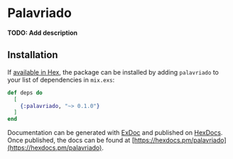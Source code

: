 # Palavriado

**TODO: Add description**

## Installation

If [available in Hex](https://hex.pm/docs/publish), the package can be installed
by adding `palavriado` to your list of dependencies in `mix.exs`:

```elixir
def deps do
  [
    {:palavriado, "~> 0.1.0"}
  ]
end
```

Documentation can be generated with [ExDoc](https://github.com/elixir-lang/ex_doc)
and published on [HexDocs](https://hexdocs.pm). Once published, the docs can
be found at [https://hexdocs.pm/palavriado](https://hexdocs.pm/palavriado).

